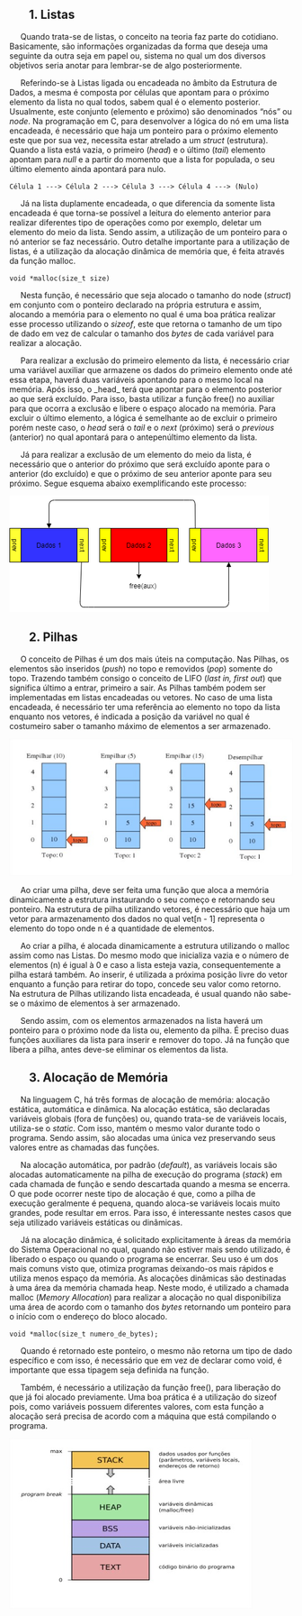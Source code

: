 <h2>&nbsp &nbsp &nbsp &nbsp1. Listas</h2>

<p>&nbsp &nbsp &nbspQuando trata-se de listas, o conceito na teoria faz parte do cotidiano. Basicamente, são informações organizadas da forma que deseja uma seguinte da outra seja em papel ou, sistema no qual um dos diversos objetivos seria anotar para lembrar-se de algo posteriormente.</p>
<p>&nbsp &nbsp &nbspReferindo-se à Listas ligada ou encadeada no âmbito da Estrutura de Dados, a mesma é composta por células que apontam para o próximo elemento da lista no qual todos, sabem qual é o elemento posterior. Usualmente, este conjunto (elemento e próximo) são denominados “nós” ou <em>node</em>. Na programação em C, para desenvolver a lógica do nó em uma lista encadeada, é necessário que haja um ponteiro para o próximo elemento este que por sua vez, necessita estar atrelado a um <em>struct</em> (estrutura). Quando a lista está vazia, o primeiro (<em>head</em>) e o último (<em>tail</em>) elemento apontam para <em>null</em> e a partir do momento que a lista for populada, o seu último elemento ainda apontará para nulo.</p>

```
Célula 1 ---> Célula 2 ---> Célula 3 ---> Célula 4 ---> (Nulo)
```

<p>&nbsp &nbsp &nbspJá na lista duplamente encadeada, o que diferencia da somente lista encadeada é que torna-se possível a leitura do elemento anterior para realizar diferentes tipo de operações como por exemplo, deletar um elemento do meio da lista. Sendo assim, a utilização de um ponteiro para o nó anterior se faz necessário. Outro detalhe importante para a utilização de listas, é a utilização da alocação dinâmica de memória que, é feita através da função malloc.</p>

```
void *malloc(size_t size)
```
<p>&nbsp &nbsp &nbspNesta função, é necessário que seja alocado o tamanho do node (<em>struct</em>) em conjunto com o ponteiro declarado na própria estrutura e assim, alocando a memória para o elemento no qual é uma boa prática realizar esse processo utilizando o <em>sizeof</em>, este que retorna o tamanho de um tipo de dado em vez de calcular o tamanho dos <em>bytes</em> de cada variável para realizar a alocação.</p>
<p>&nbsp &nbsp &nbspPara realizar a exclusão do primeiro elemento da lista, é necessário criar uma variável auxiliar que armazene os dados do primeiro elemento onde até essa etapa, haverá duas variáveis apontando para o mesmo local na memória. Após isso, o _head_ terá que apontar para o elemento posterior ao que será excluído. Para isso, basta utilizar a função free() no auxiliar para que ocorra a exclusão e libere o espaço alocado na memória. Para excluir o último elemento, a lógica é semelhante ao de excluir o primeiro porém neste caso, o <em>head</em> será o <em>tail</em> e o <em>next</em> (próximo) será o <em>previous</em> (anterior) no qual apontará para o antepenúltimo elemento da lista.</p>
<p>&nbsp &nbsp &nbspJá para realizar a exclusão de um elemento do meio da lista, é necessário que o anterior do próximo que será excluído aponte para o anterior (do excluído) e que o próximo de seu anterior aponte para seu próximo. Segue esquema abaixo exemplificando este processo:</p>

![](img1.png)

<h2>&nbsp &nbsp &nbsp &nbsp2. Pilhas</h2>

<p>&nbsp &nbsp &nbspO conceito de Pilhas é um dos mais úteis na computação. Nas Pilhas, os elementos são inseridos (<em>push</em>) no topo e removidos (<em>pop</em>) somente do topo. Trazendo também consigo o conceito de LIFO (<em>last in, first out</em>) que significa último a entrar, primeiro a sair. As Pilhas também podem ser implementadas em listas encadeadas ou vetores. No caso de uma lista encadeada, é necessário ter uma referência ao elemento no topo da lista enquanto nos vetores, é indicada a posição da variável no qual é costumeiro saber o tamanho máximo de elementos a ser armazenado.</p>

![](img2.jpg)

<p>&nbsp &nbsp &nbspAo criar uma pilha, deve ser feita uma função que aloca a memória dinamicamente a estrutura instaurando o seu começo e retornando seu ponteiro. Na estrutura de pilha utilizando vetores, é necessário que haja um vetor para armazenamento dos dados no qual vet[n - 1] representa o elemento do topo onde n é a quantidade de elementos.</p>
<p>&nbsp &nbsp &nbspAo criar a pilha, é alocada dinamicamente a estrutura utilizando o malloc assim como nas Listas. Do mesmo modo que inicializa vazia e o número de elementos (n) é igual à 0 e caso a lista esteja vazia, consequentemente a pilha estará também. Ao inserir, é utilizada a próxima posição livre do vetor enquanto a função para retirar do topo, concede seu valor como retorno. Na estrutura de Pilhas utilizando lista encadeada, é usual quando não sabe-se o máximo de elementos à ser armazenado.</p>
<p>&nbsp &nbsp &nbspSendo assim, com os elementos armazenados na lista haverá um ponteiro para o próximo node da lista ou, elemento da pilha. É preciso duas funções auxiliares da lista para inserir e remover do topo. Já na função que libera a pilha, antes deve-se eliminar os elementos da lista.</p>

<h2>&nbsp &nbsp &nbsp &nbsp3. Alocação de Memória</h2>
	
<p>&nbsp &nbsp &nbspNa linguagem C, há três formas de alocação de memória: alocação estática, automática e dinâmica. Na alocação estática, são declaradas variáveis globais (fora de funções) ou, quando trata-se de variáveis locais, utiliza-se o <em>static</em>. Com isso, mantém o mesmo valor durante todo o programa. Sendo assim, são alocadas uma única vez preservando seus valores entre as chamadas das funções.</p>
<p>&nbsp &nbsp &nbspNa alocação automática, por padrão (<em>default</em>), as variáveis locais são alocadas automaticamente na pilha de execução do programa (<em>stack</em>) em cada chamada de função e sendo descartada quando a mesma se encerra. O que pode ocorrer neste tipo de alocação é que, como a pilha de execução geralmente é pequena, quando aloca-se variáveis locais muito grandes, pode resultar em erros. Para isso, é interessante nestes casos que seja utilizado variáveis estáticas ou dinâmicas.</p>
<p>&nbsp &nbsp &nbspJá na alocação dinâmica, é solicitado explicitamente à áreas da memória do Sistema Operacional no qual, quando não estiver mais sendo utilizado, é liberado o espaço ou quando o programa se encerrar. Seu uso é um dos mais comuns visto que, otimiza programas deixando-os mais rápidos e utiliza menos espaço da memória. As alocações dinâmicas são destinadas à uma área da memória chamada heap. Neste modo, é utilizado a chamada malloc (<em>Memory Allocation</em>) para realizar a alocação no qual disponibiliza uma área de acordo com o tamanho dos <em>bytes</em> retornando um ponteiro para o início com o endereço do bloco alocado.</p>

```
void *malloc(size_t numero_de_bytes);
```

<p>&nbsp &nbsp &nbspQuando é retornado este ponteiro, o mesmo não retorna um tipo de dado específico e com isso, é necessário que em vez de declarar como void, é importante que essa tipagem seja definida na função.</p>
<p>&nbsp &nbsp &nbspTambém, é necessário a utilização da função free(), para liberação do que já foi alocado previamente. Uma boa prática é a utilização do sizeof pois, como variáveis possuem diferentes valores, com esta função a alocação será precisa de acordo com a máquina que está compilando o programa.</p>

![](img3.jpg)

